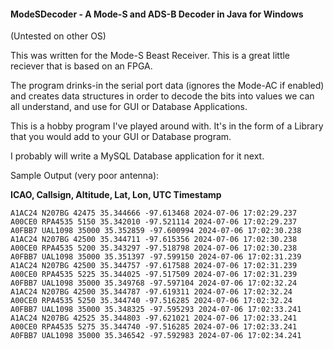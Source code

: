 #### ModeSDecoder - A Mode-S and ADS-B Decoder in Java for Windows
(Untested on other OS)

This was written for the Mode-S Beast Receiver. This is a great little reciever that is based on an FPGA.

The program drinks-in the serial port data (ignores the Mode-AC if enabled) and creates data structures in order to decode the bits into values we can all understand, and use for GUI or Database Applications.

This is a hobby program I've played around with. It's in the form of a Library that you would add to your GUI or Database program.

I probably will write a MySQL Database application for it next.

Sample Output (very poor antenna):

**ICAO, Callsign, Altitude, Lat, Lon, UTC Timestamp**
```
A1AC24 N207BG 42475 35.344666 -97.613468 2024-07-06 17:02:29.237
A00CE0 RPA4535 5150 35.342010 -97.521114 2024-07-06 17:02:29.237
A0FBB7 UAL1098 35000 35.352859 -97.600994 2024-07-06 17:02:30.238
A1AC24 N207BG 42500 35.344711 -97.615356 2024-07-06 17:02:30.238
A00CE0 RPA4535 5200 35.343297 -97.518798 2024-07-06 17:02:30.238
A0FBB7 UAL1098 35000 35.351397 -97.599150 2024-07-06 17:02:31.239
A1AC24 N207BG 42500 35.344757 -97.617588 2024-07-06 17:02:31.239
A00CE0 RPA4535 5225 35.344025 -97.517509 2024-07-06 17:02:31.239
A0FBB7 UAL1098 35000 35.349768 -97.597104 2024-07-06 17:02:32.24
A1AC24 N207BG 42500 35.344787 -97.619311 2024-07-06 17:02:32.24
A00CE0 RPA4535 5250 35.344740 -97.516285 2024-07-06 17:02:32.24
A0FBB7 UAL1098 35000 35.348325 -97.595293 2024-07-06 17:02:33.241
A1AC24 N207BG 42525 35.344803 -97.621021 2024-07-06 17:02:33.241
A00CE0 RPA4535 5275 35.344740 -97.516285 2024-07-06 17:02:33.241
A0FBB7 UAL1098 35000 35.346542 -97.592983 2024-07-06 17:02:34.241
```
